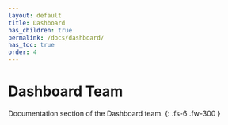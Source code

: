 ```yaml
---
layout: default
title: Dashboard
has_children: true
permalink: /docs/dashboard/
has_toc: true
order: 4
---
```


# Dashboard Team

Documentation section of the Dashboard team. 
{: .fs-6 .fw-300 }
